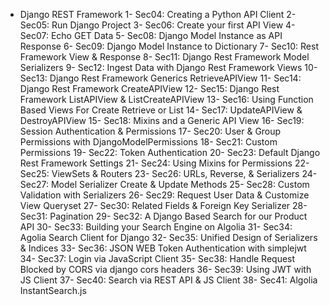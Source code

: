 - Django REST Framework
  1- Sec04: Creating a Python API Client
  2- Sec05: Run Django Project
  3- Sec06: Create your first API View
  4- Sec07: Echo GET Data
  5- Sec08: Django Model Instance as API Response
  6- Sec09: Django Model Instance to Dictionary
  7- Sec10: Rest Framework View & Response
  8- Sec11: Django Rest Framework Model Serializers
  9- Sec12: Ingest Data with Django Rest Framework Views
  10- Sec13: Django Rest Framework Generics RetrieveAPIView
  11- Sec14: Django Rest Framework CreateAPIView
  12- Sec15: Django Rest Framework ListAPIView & ListCreateAPIView
  13- Sec16: Using Function Based Views For Create Retrieve or List
  14- Sec17: UpdateAPIView & DestroyAPIView
  15- Sec18: Mixins and a Generic API View
  16- Sec19: Session Authentication & Permissions
  17- Sec20: User & Group Permissions with DjangoModelPermissions
  18- Sec21: Custom Permissions
  19- Sec22: Token Authentication
  20- Sec23: Default Django Rest Framework Settings
  21- Sec24: Using Mixins for Permissions
  22- Sec25: ViewSets & Routers
  23- Sec26: URLs, Reverse, & Serializers
  24- Sec27: Model Serializer Create & Update Methods
  25- Sec28: Custom Validation with Serializers
  26- Sec29: Request User Data & Customize View Queryset
  27- Sec30: Related Fields & Foreign Key Serializer
  28- Sec31: Pagination
  29- Sec32: A Django Based Search for our Product API
  30- Sec33: Building your Search Engine on Algolia
  31- Sec34: Agolia Search Client for Django
  32- Sec35: Unified Design of Serializers & Indices
  33- Sec36: JSON WEB Token Authentication with simplejwt
  34- Sec37: Login via JavaScript Client
  35- Sec38: Handle Request Blocked by CORS via django cors headers
  36- Sec39: Using JWT with JS Client
  37- Sec40: Search via REST API & JS Client
  38- Sec41: Algolia InstantSearch.js
